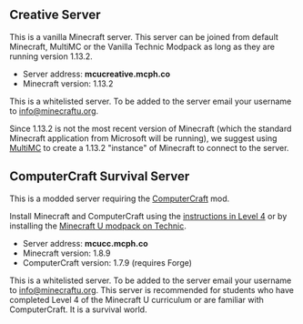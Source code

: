 ## Creative Server

This is a vanilla Minecraft server. This server can be joined from default Minecraft, MultiMC or the Vanilla Technic Modpack as long as they are running version 1.13.2.

* Server address: **mcucreative.mcph.co**
* Minecraft version: 1.13.2

This is a whitelisted server. To be added to the server email your username to info@minecraftu.org. 

Since 1.13.2 is not the most recent version of Minecraft (which the standard Minecraft application from Microsoft will be running), we suggest using [MultiMC](https://multimc.org/) to create a 1.13.2 "instance" of Minecraft to connect to the server.

## ComputerCraft Survival Server

This is a modded server requiring the [ComputerCraft](http://www.computercraft.info/) mod.

Install Minecraft and ComputerCraft using the [instructions in Level 4](https://github.com/MinecraftU/mcu-curriculum/blob/master/level_4/section_1.md#installing-computercraft) or by installing the [Minecraft U modpack on Technic](https://www.technicpack.net/modpack/mcu.743668). 

* Server address: **mcucc.mcph.co**
* Minecraft version: 1.8.9
* ComputerCraft version: 1.7.9 (requires Forge)

This is a whitelisted server. To be added to the server email your username to info@minecraftu.org. This server is recommended for students who have completed Level 4 of the Minecraft U curriculum or are familiar with ComputerCraft. It is a survival world.
